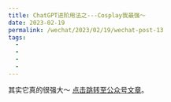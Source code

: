 ```yaml
---
title: ChatGPT进阶用法之---Cosplay我最强～
date: 2023-02-19
permalink: /wechat/2023/02/19/wechat-post-13
tags:
  - 
  - 
  - 
  - 
---
```


其实它真的很强大～ [点击跳转至公众号文章](http://mp.weixin.qq.com/s?__biz=MzkxNjM0MzQ0MQ==&mid=2247484468&idx=1&sn=b7083b14217a23ba709b5f5777d9c4ce&chksm=c1501bcaf62792dc85bb7d93be58bfc2a5b81722f353cb2bb5249e2328f8550a29f622f80e7b#rd)。
